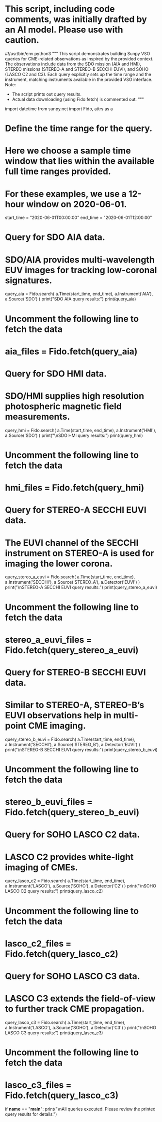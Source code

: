 # This script, including code comments, was initially drafted by an AI model. Please use with caution.

#!/usr/bin/env python3
"""
This script demonstrates building Sunpy VSO queries for CME-related observations
as inspired by the provided context. The observations include data from the
SDO mission (AIA and HMI), STEREO missions (STEREO-A and STEREO-B SECCHI EUVI), and
SOHO (LASCO C2 and C3). Each query explicitly sets up the time range and the instrument,
matching instruments available in the provided VSO interface.
Note:
  - The script prints out query results.
  - Actual data downloading (using Fido.fetch) is commented out.
"""

import datetime
from sunpy.net import Fido, attrs as a

# Define the time range for the query.
# Here we choose a sample time window that lies within the available full time ranges provided.
# For these examples, we use a 12-hour window on 2020-06-01.
start_time = "2020-06-01T00:00:00"
end_time = "2020-06-01T12:00:00"

# Query for SDO AIA data.
# SDO/AIA provides multi-wavelength EUV images for tracking low-coronal signatures.
query_aia = Fido.search(
    a.Time(start_time, end_time),
    a.Instrument('AIA'),
    a.Source('SDO')
)
print("SDO AIA query results:")
print(query_aia)
# Uncomment the following line to fetch the data
# aia_files = Fido.fetch(query_aia)

# Query for SDO HMI data.
# SDO/HMI supplies high resolution photospheric magnetic field measurements.
query_hmi = Fido.search(
    a.Time(start_time, end_time),
    a.Instrument('HMI'),
    a.Source('SDO')
)
print("\nSDO HMI query results:")
print(query_hmi)
# Uncomment the following line to fetch the data
# hmi_files = Fido.fetch(query_hmi)

# Query for STEREO-A SECCHI EUVI data.
# The EUVI channel of the SECCHI instrument on STEREO-A is used for imaging the lower corona.
query_stereo_a_euvi = Fido.search(
    a.Time(start_time, end_time),
    a.Instrument('SECCHI'),
    a.Source('STEREO_A'),
    a.Detector('EUVI')
)
print("\nSTEREO-A SECCHI EUVI query results:")
print(query_stereo_a_euvi)
# Uncomment the following line to fetch the data
# stereo_a_euvi_files = Fido.fetch(query_stereo_a_euvi)

# Query for STEREO-B SECCHI EUVI data.
# Similar to STEREO-A, STEREO-B’s EUVI observations help in multi-point CME imaging.
query_stereo_b_euvi = Fido.search(
    a.Time(start_time, end_time),
    a.Instrument('SECCHI'),
    a.Source('STEREO_B'),
    a.Detector('EUVI')
)
print("\nSTEREO-B SECCHI EUVI query results:")
print(query_stereo_b_euvi)
# Uncomment the following line to fetch the data
# stereo_b_euvi_files = Fido.fetch(query_stereo_b_euvi)

# Query for SOHO LASCO C2 data.
# LASCO C2 provides white-light imaging of CMEs.
query_lasco_c2 = Fido.search(
    a.Time(start_time, end_time),
    a.Instrument('LASCO'),
    a.Source('SOHO'),
    a.Detector('C2')
)
print("\nSOHO LASCO C2 query results:")
print(query_lasco_c2)
# Uncomment the following line to fetch the data
# lasco_c2_files = Fido.fetch(query_lasco_c2)

# Query for SOHO LASCO C3 data.
# LASCO C3 extends the field-of-view to further track CME propagation.
query_lasco_c3 = Fido.search(
    a.Time(start_time, end_time),
    a.Instrument('LASCO'),
    a.Source('SOHO'),
    a.Detector('C3')
)
print("\nSOHO LASCO C3 query results:")
print(query_lasco_c3)
# Uncomment the following line to fetch the data
# lasco_c3_files = Fido.fetch(query_lasco_c3)

if __name__ == "__main__":
    print("\nAll queries executed. Please review the printed query results for details.")
